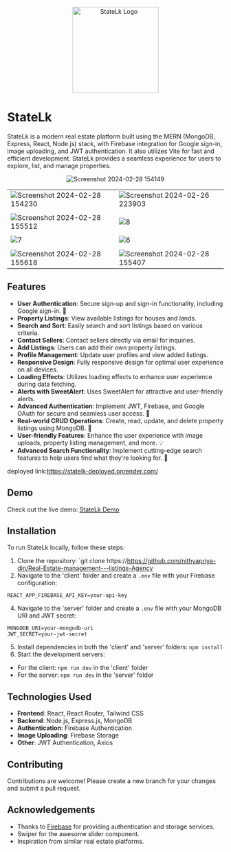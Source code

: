 <p align="center">
  <img src="https://github.com/SarangaSiriwardhana9/StateLK--MERN_Full_Stack_Estate_Marketplace/assets/99233703/6571cc76-b0b3-4bed-becf-a7a555a6d738" alt="StateLk Logo" width="200px">
</p>




# StateLk

StateLk is a modern real estate platform built using the MERN (MongoDB, Express, React, Node.js) stack, with Firebase integration for Google sign-in, image uploading, and JWT authentication. It also utilizes Vite for fast and efficient development. StateLk provides a seamless experience for users to explore, list, and manage properties.

<div style="text-align:center;">
  <img src="https://github.com/SarangaSiriwardhana9/StateLK--MERN_Full_Stack_Estate_Marketplace/assets/99233703/1114ebf5-fd64-4f3a-bead-e4e1deb986d3" alt="Screenshot 2024-02-28 154149" />
</div>

|  |  |
|---------|---------|
| ![Screenshot 2024-02-28 154230](https://github.com/SarangaSiriwardhana9/StateLK--MERN_Full_Stack_Estate_Marketplace/assets/99233703/62087908-b99a-426e-bd56-2d2f3a4fb6eb) | ![Screenshot 2024-02-26 223903](https://github.com/SarangaSiriwardhana9/StateLK--MERN_Full_Stack_Estate_Marketplace/assets/99233703/b569fadb-6b59-4963-a596-8f71e9d42a73) |
|  |  |
| ![Screenshot 2024-02-28 155512](https://github.com/SarangaSiriwardhana9/StateLK--MERN_Full_Stack_Estate_Marketplace/assets/99233703/12d83e43-11bb-45da-a0e4-24e8f60a8292) | ![8](https://github.com/SarangaSiriwardhana9/StateLK--MERN_Full_Stack_Estate_Marketplace/assets/99233703/1f0d0b0a-ebdc-4ce0-be6e-19ef09003d64) |
|  |  |
| ![7](https://github.com/SarangaSiriwardhana9/StateLK--MERN_Full_Stack_Estate_Marketplace/assets/99233703/b0a5d141-41ac-4cbe-9b76-c95ac140a423) | ![6](https://github.com/SarangaSiriwardhana9/StateLK--MERN_Full_Stack_Estate_Marketplace/assets/99233703/66e4122a-a24b-43ad-8296-37155cfe876d) |
|  |  |
| ![Screenshot 2024-02-28 155618](https://github.com/SarangaSiriwardhana9/StateLK--MERN_Full_Stack_Estate_Marketplace/assets/99233703/db797db2-72bc-489a-94f3-947af56bd46c) | ![Screenshot 2024-02-28 155407](https://github.com/SarangaSiriwardhana9/StateLK--MERN_Full_Stack_Estate_Marketplace/assets/99233703/37b125eb-5b84-4330-b4f4-197e1994555b) |


## Features

- **User Authentication**: Secure sign-up and sign-in functionality, including Google sign-in. 🔑
- **Property Listings**: View available listings for houses and lands.
- **Search and Sort**: Easily search and sort listings based on various criteria.
- **Contact Sellers**: Contact sellers directly via email for inquiries.
- **Add Listings**: Users can add their own property listings.
- **Profile Management**: Update user profiles and view added listings.
- **Responsive Design**: Fully responsive design for optimal user experience on all devices.
- **Loading Effects**: Utilizes loading effects to enhance user experience during data fetching.
- **Alerts with SweetAlert**: Uses SweetAlert for attractive and user-friendly alerts.
- **Advanced Authentication**: Implement JWT, Firebase, and Google OAuth for secure and seamless user access. 🔑
- **Real-world CRUD Operations**: Create, read, update, and delete property listings using MongoDB. 🏡
- **User-friendly Features**: Enhance the user experience with image uploads, property listing management, and more. 💡
- **Advanced Search Functionality**: Implement cutting-edge search features to help users find what they're looking for. 🚀


deployed link:https://statelk-deployed.onrender.com/

  ## Demo

Check out the live demo: [StateLk Demo](https://statelk-deployed.onrender.com)

## Installation

To run StateLk locally, follow these steps:

1. Clone the repository: `git clone https://https://github.com/nithyapriya-din/Real-Estate-management---listings-Agency
2. Navigate to the 'client' folder and create a `.env` file with your Firebase configuration:
```
REACT_APP_FIREBASE_API_KEY=your-api-key
```
4. Navigate to the 'server' folder and create a `.env` file with your MongoDB URI and JWT secret:
```
MONGODB_URI=your-mongodb-uri
JWT_SECRET=your-jwt-secret
```
5. Install dependencies in both the 'client' and 'server' folders: `npm install`
6. Start the development servers:
- For the client: `npm run dev` in the 'client' folder
- For the server: `npm run dev` in the 'server' folder

## Technologies Used

- **Frontend**: React, React Router, Tailwind CSS
- **Backend**: Node.js, Express.js, MongoDB
- **Authentication**: Firebase Authentication
- **Image Uploading**: Firebase Storage
- **Other**: JWT Authentication, Axios

## Contributing

Contributions are welcome! Please create a new branch for your changes and submit a pull request.

## Acknowledgements

- Thanks to [Firebase](https://firebase.google.com/) for providing authentication and storage services.
- Swiper for the awesome slider component.
- Inspiration from similar real estate platforms.
